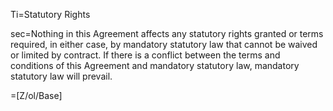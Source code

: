 Ti=Statutory Rights

sec=Nothing in this Agreement affects any statutory rights granted or terms required, in either case, by mandatory statutory law that cannot be waived or limited by contract. If there is a conflict between the terms and conditions of this Agreement and mandatory statutory law, mandatory statutory law will prevail.

=[Z/ol/Base]
